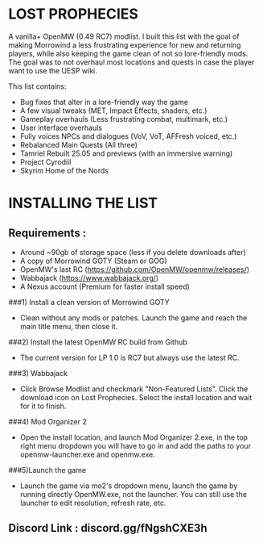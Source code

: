 # LOST PROPHECIES
A vanilla+ OpenMW (0.49 RC7) modlist. I built this list with the goal of making Morrowind a less frustrating experience for new and returning players, while also keeping the game clean of not so lore-friendly mods. The goal was to not overhaul most locations and quests in case the player want to use the UESP wiki. 

This list contains:

- Bug fixes that alter in a lore-friendly way the game
- A few visual tweaks (MET, Impact Effects, shaders, etc.)
- Gameplay overhauls (Less frustrating combat, multimark, etc.)
- User interface overhauls
- Fully voices NPCs and dialogues (VoV, VoT, AFFresh voiced, etc.)
- Rebalanced Main Quests (All three)
- Tamriel Rebuilt 25.05 and previews (with an immersive warning)
- Project Cyrodiil
- Skyrim Home of the Nords

# INSTALLING THE LIST

## Requirements :
- Around ~90gb of storage space (less if you delete downloads after)
- A copy of Morrowind GOTY (Steam or GOG)
- OpenMW's last RC (https://github.com/OpenMW/openmw/releases/)
- Wabbajack (https://www.wabbajack.org/)
- A Nexus account (Premium for faster install speed)

###1) Install a clean version of Morrowind GOTY
- Clean without any mods or patches. Launch the game and reach the main title menu, then close it.

###2) Install the latest OpenMW RC build from Github
- The current version for LP 1.0 is RC7 but always use the latest RC.

###3) Wabbajack
- Click Browse Modlist and checkmark "Non-Featured Lists". Click the download icon on Lost Prophecies. Select the install location and wait for it to finish.

###4) Mod Organizer 2
- Open the install location, and launch Mod Organizer 2.exe, in the top right menu dropdown you will have to go in <Edit> and add the paths to your openmw-launcher.exe and openmw.exe.

###5)Launch the game
- Launch the game via mo2's dropdown menu, launch the game by running directly OpenMW.exe, not the launcher. You can still use  the launcher to edit resolution, refresh rate, etc. 

## Discord Link : discord.gg/fNgshCXE3h
